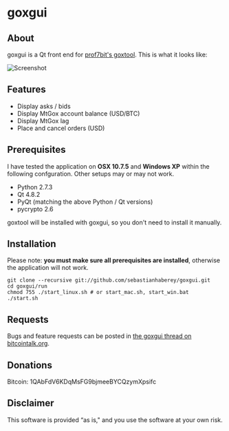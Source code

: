 goxgui
======

About
-----

goxgui is a Qt front end for [prof7bit's goxtool](http://prof7bit.github.io/goxtool/). This is what it looks like:

![Screenshot](https://raw.github.com/sebastianhaberey/goxgui/master/screenshot.png)

Features
--------

* Display asks / bids
* Display MtGox account balance (USD/BTC)
* Display MtGox lag
* Place and cancel orders (USD)

Prerequisites
-------------

I have tested the application on **OSX 10.7.5** and **Windows XP** within the following confguration. Other setups may or may not work.

* Python 2.7.3
* Qt 4.8.2
* PyQt (matching the above Python / Qt versions)
* pycrypto 2.6

goxtool will be installed with goxgui, so you don't need to install it manually.

Installation
------------

Please note: **you must make sure all prerequisites are installed**, otherwise the application will not work.

    git clone --recursive git://github.com/sebastianhaberey/goxgui.git
    cd goxgui/run
    chmod 755 ./start_linux.sh # or start_mac.sh, start_win.bat
    ./start.sh

Requests
--------

Bugs and feature requests can be posted in [the goxgui thread on bitcointalk.org](https://bitcointalk.org/index.php?topic=176489.0).

Donations
---------

Bitcoin: 1QAbFdV6KDqMsFG9bjmeeBYCQzymXpsifc

Disclaimer
----------

This software is provided “as is," and you use the software at your own risk. 
